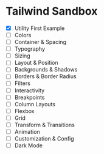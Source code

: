 # Tailwind Sandbox

- [x] Utility First Example
- [ ] Colors
- [ ] Container & Spacing
- [ ] Typography
- [ ] Sizing
- [ ] Layout & Position
- [ ] Backgrounds & Shadows
- [ ] Borders & Border Radius
- [ ] Filters
- [ ] Interactivity
- [ ] Breakpoints
- [ ] Column Layouts
- [ ] Flexbox
- [ ] Grid
- [ ] Transform & Transitions
- [ ] Animation
- [ ] Customization & Config
- [ ] Dark Mode